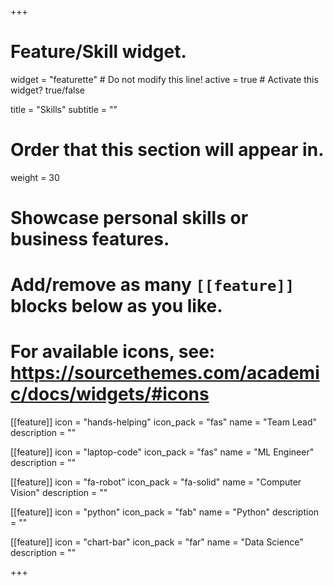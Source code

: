 +++
# Feature/Skill widget.
widget = "featurette"  # Do not modify this line!
active = true  # Activate this widget? true/false

title = "Skills"
subtitle = ""

# Order that this section will appear in.
weight = 30

# Showcase personal skills or business features.
# 
# Add/remove as many `[[feature]]` blocks below as you like.
# 
# For available icons, see: https://sourcethemes.com/academic/docs/widgets/#icons

[[feature]]
  icon = "hands-helping"
  icon_pack = "fas"
  name = "Team Lead"
  description = "" 

[[feature]]
  icon = "laptop-code"
  icon_pack = "fas"
  name = "ML Engineer"
  description = "" 

[[feature]]
  icon = "fa-robot"
  icon_pack = "fa-solid"
  name = "Computer Vision"
  description = "" 

[[feature]]
  icon = "python"
  icon_pack = "fab"
  name = "Python"
  description = ""
  
[[feature]]
  icon = "chart-bar"
  icon_pack = "far"
  name = "Data Science"
  description = ""  
  


+++
